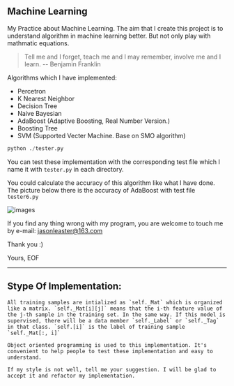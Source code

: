 ## Machine Learning

My Practice about Machine Learning. The aim that I create this project is to understand algorithm in machine learning better. But not only play with mathmatic equations.

> Tell me and I forget, teach me and I may remember, involve me and I learn. -- Benjamin Franklin

Algorithms which I have implemented:

* Percetron
* K Nearest Neighbor
* Decision Tree
* Naive Bayesian
* AdaBoost (Adaptive Boosting, Real Number Version.)
* Boosting Tree
* SVM (Supported Vecter Machine. Base on SMO algorithm)

``` python
python ./tester.py
```

You can test these implementation with the corresponding test file which I name it with `tester.py` in each directory.

You could calculate the accuracy of this algorithm like what I have done.
The picture below there is the accuracy of AdaBoost with test file `tester6.py`

![images](https://github.com/jasonleaster/Machine_Learning/blob/master/accuracy.png)


If you find any thing wrong with my program, you are welcome to touch me by e-mail: jasonleaster@163.com

Thank you :)

Yours, EOF

----

## Stype Of Implementation:

    All training samples are intialized as `self._Mat` which is organized like a matrix. `self._Mat[i][j]` means that the i-th feature value of the j-th sample in the training set. In the same way. If this model is supervised, there will be a data member `self._Label` or `self._Tag` in that class. `self.[i]` is the label of training sample `self._Mat[:, i]`

    Object oriented programming is used to this implementation. It's convenient to help people to test these implementation and easy to understand.

    If my style is not well, tell me your suggestion. I will be glad to accept it and refactor my implementation.
